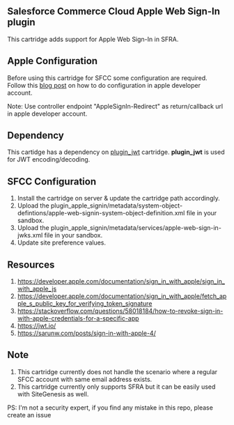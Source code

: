 ## Salesforce Commerce Cloud Apple Web Sign-In plugin

This cartridge adds support for Apple Web Sign-In in SFRA.

## Apple Configuration

Before using this cartridge for SFCC some configuration are required.
Follow this [blog post](https://auth0.com/blog/what-is-sign-in-with-apple-a-new-identity-provider/) on how to do configuration in apple developer account.

Note: Use controller endpoint "AppleSignIn-Redirect" as return/callback url in apple developer account.

## Dependency

This cartidge has a dependency on [plugin_jwt](https://github.com/ranveer5289/sfcc_jwt) cartridge. **plugin_jwt** is used for JWT encoding/decoding.

## SFCC Configuration

1. Install the cartridge on server & update the cartridge path accordingly.
2. Upload the plugin_apple_signin/metadata/system-object-defintions/apple-web-signin-system-object-definition.xml file in your sandbox.
2. Upload the plugin_apple_signin/metadata/services/apple-web-sign-in-jwks.xml file in your sandbox.
3. Update site preference values.

## Resources

1. https://developer.apple.com/documentation/sign_in_with_apple/sign_in_with_apple_js
2. https://developer.apple.com/documentation/sign_in_with_apple/fetch_apple_s_public_key_for_verifying_token_signature
3. https://stackoverflow.com/questions/58018184/how-to-revoke-sign-in-with-apple-credentials-for-a-specific-app
4. https://jwt.io/
5. https://sarunw.com/posts/sign-in-with-apple-4/


## Note

1. This cartridge currently does not handle the scenario where a regular SFCC account with same email address exists.
2. This cartridge currently only supports SFRA but it can be easily used with SiteGenesis as well.

PS: I'm not a security expert, if you find any mistake in this repo, please create an issue
